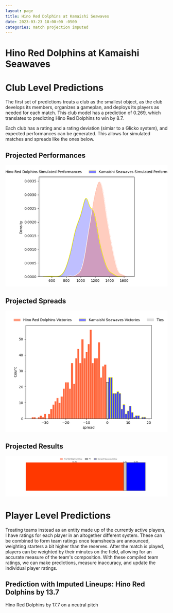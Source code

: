 ```yaml
---  
layout: page  
title: Hino Red Dolphins at Kamaishi Seawaves  
date: 2023-03-23 18:00:00 -0500  
categories: match projection imputed  
---
```

# Hino Red Dolphins at Kamaishi Seawaves

# Club Level Predictions


The first set of predictions treats a club as the smallest object, as the club develops its members, organizes a gameplan, and deploys its players as needed for each match. This club model has a prediction of 0.269, which translates to predicting Hino Red Dolphins to win by 8.7.

Each club has a rating and a rating deviation (simiar to a Glicko system), and expected performances can be generated. This allows for simulated matches and spreads like the ones below.
## Projected Performances


![Projected Performances](plots/performances_2023-03-23-KamaishiSeawaves-HinoRedDolphins.png)
## Projected Spreads


![Projected Spreads](plots/spreads_2023-03-23-KamaishiSeawaves-HinoRedDolphins.png)
## Projected Results


![Projected Results](plots/resultbar_2023-03-23-KamaishiSeawaves-HinoRedDolphins.png)
# Player Level Predictions


Treating teams instead as an entity made up of the currently active players, I have ratings for each player in an altogether different system. These can be combined to form team ratings once teamsheets are announced, weighting starters a bit higher than the reserves. After the match is played, players can be weighted by their minutes on the field, allowing for an accurate measure of the team's composition. With these compiled team ratings, we can make predictions, measure inaccuracy, and update the individual player ratings.
## Prediction with Imputed Lineups: Hino Red Dolphins by 13.7


Hino Red Dolphins by 17.7 on a neutral pitch

